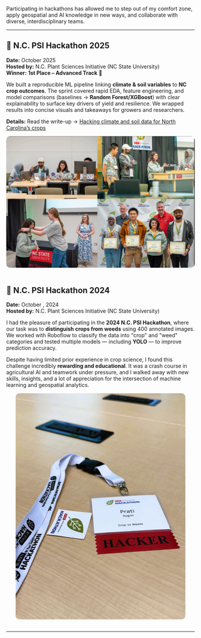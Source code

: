 

Participating in hackathons has allowed me to step out of my comfort zone, apply geospatial and AI knowledge in new ways, and collaborate with diverse, interdisciplinary teams.

---
## 🌾 N.C. PSI Hackathon 2025

**Date:** October 2025  
**Hosted by:** N.C. Plant Sciences Initiative (NC State University)  
**Winner:** **1st Place – Advanced Track** 🎉

We built a reproducible ML pipeline linking **climate & soil variables** to **NC crop outcomes**. The sprint covered rapid EDA, feature engineering, and model comparisons (baselines → **Random Forest/XGBoost**) with clear explainability to surface key drivers of yield and resilience. We wrapped results into concise visuals and takeaways for growers and researchers.

**Details:** Read the write-up → [Hacking climate and soil data for North Carolina’s crops](<ARTICLE_URL>)

<div style="text-align: center;">
  <img src="/assets/img/psi_hacka.png" alt="PSI Hackathon 2024 Team Photo" style="max-width: 100%; border-radius: 10px; margin-bottom: 15px;">
</div>


## 🌾 N.C. PSI Hackathon 2024  
**Date:** October , 2024  
**Hosted by:** N.C. Plant Sciences Initiative (NC State University)

I had the pleasure of participating in the **2024 N.C. PSI Hackathon**, where our task was to **distinguish crops from weeds** using 400 annotated images. We worked with Roboflow to classify the data into "crop" and "weed" categories and tested multiple models — including **YOLO** — to improve prediction accuracy.

Despite having limited prior experience in crop science, I found this challenge incredibly **rewarding and educational**. It was a crash course in agricultural AI and teamwork under pressure, and I walked away with new skills, insights, and a lot of appreciation for the intersection of machine learning and geospatial analytics.

<div style="text-align: center;">
  <img src="/assets/img/hackathon.jpg" alt="PSI Hackathon 2024 Team Photo" style="max-width: 90%; border-radius: 10px; margin-bottom: 15px;">
</div>

---
